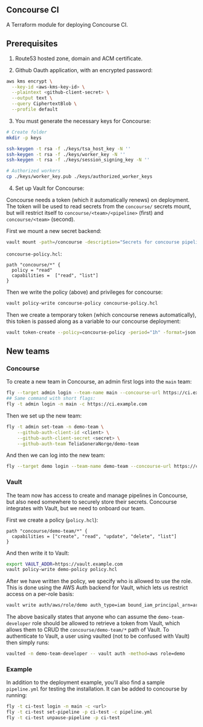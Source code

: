 ## Concourse CI

A Terraform module for deploying Concourse CI.

## Prerequisites

1. Route53 hosted zone, domain and ACM certificate.

2. Github Oauth application, with an encrypted password:

```bash
aws kms encrypt \
  --key-id <aws-kms-key-id> \
  --plaintext <github-client-secret> \
  --output text \
  --query CiphertextBlob \
  --profile default
```

3. You must generate the necessary keys for Concourse:

```bash
# Create folder
mkdir -p keys

ssh-keygen -t rsa -f ./keys/tsa_host_key -N ''
ssh-keygen -t rsa -f ./keys/worker_key -N ''
ssh-keygen -t rsa -f ./keys/session_signing_key -N ''

# Authorized workers
cp ./keys/worker_key.pub ./keys/authorized_worker_keys
```

4. Set up Vault for Concourse:

Concourse needs a token (which it automatically renews) on deployment. The token will
be used to read secrets from the `concourse/` secrets mount, but will restrict itself to
`concourse/<team>/<pipeline>` (first) and `concourse/<team>` (second).

First we mount a new secret backend:

```bash
vault mount -path=/concourse -description="Secrets for concourse pipelines" generic
```

`concourse-policy.hcl`:

```hcl
path "concourse/*" {
  policy = "read"
  capabilities =  ["read", "list"]
}
```

Then we write the policy (above) and privileges for concourse:

```bash
vault policy-write concourse-policy concourse-policy.hcl
```

Then we create a temporary token (which concourse renews automatically),
this token is passed along as a variable to our concourse deployment:

```bash
vault token-create --policy=concourse-policy -period="1h" -format=json
```

## New teams

### Concourse

To create a new team in Concourse, an admin first logs into the `main` team:

```bash
fly --target admin login --team-name main --concourse-url https://ci.example.com
## Same command with short flags:
fly -t admin login -n main -c https://ci.example.com
```

Then we set up the new team:

```bash
fly -t admin set-team -n demo-team \
    --github-auth-client-id <client> \
    --github-auth-client-secret <secret> \
    --github-auth-team TeliaSoneraNorge/demo-team
```

And then we can log into the new team:

```bash
fly --target demo login --team-name demo-team --concourse-url https://ci.example.com
```

### Vault

The team now has access to create and manage pipelines in Concourse, but also need somewhere
to securely store their secrets. Concourse integrates with Vault, but we need to onboard our team.

First we create a policy (`policy.hcl`):

```hcl
path "concourse/demo-team/*" {
  capabilities = ["create", "read", "update", "delete", "list"]
}
```

And then write it to Vault:

```bash
export VAULT_ADDR=https://vault.example.com
vault policy-write demo-policy policy.hcl
```

After we have written the policy, we specify who is allowed to use the role. This is done using 
the AWS Auth backend for Vault, which lets us restrict access on a per-role basis:

```bash
vault write auth/aws/role/demo auth_type=iam bound_iam_principal_arn=arn:aws:iam::<account-id>:role/demo-team-developer policies=demo-policy ttl=10m max_ttl=15m
```

The above basically states that anyone who can assume the `demo-team-developer` role should be allowed to
retrieve a token from Vault, which allows them to CRUD the `concourse/demo-team/*` path of Vault. To
authenticate to Vault, a user using vaulted (not to be confused with Vault) then simply runs:

```bash
vaulted -n demo-team-developer -- vault auth -method=aws role=demo
```

### Example

In addition to the deployment example, you'll also find a sample `pipeline.yml` for testing the installation.
It can be added to concourse by running:

```bash
fly -t ci-test login -n main -c <url>
fly -t ci-test set-pipeline -p ci-test -c pipeline.yml
fly -t ci-test unpause-pipeline -p ci-test
```
